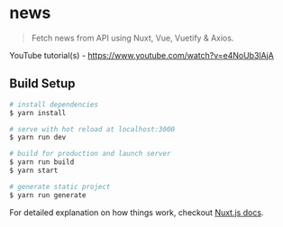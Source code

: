 # news

> Fetch news from API using Nuxt, Vue, Vuetify & Axios.

YouTube tutorial(s) -
https://www.youtube.com/watch?v=e4NoUb3lAjA

## Build Setup

```bash
# install dependencies
$ yarn install

# serve with hot reload at localhost:3000
$ yarn run dev

# build for production and launch server
$ yarn run build
$ yarn start

# generate static project
$ yarn run generate
```

For detailed explanation on how things work, checkout [Nuxt.js docs](https://nuxtjs.org).
